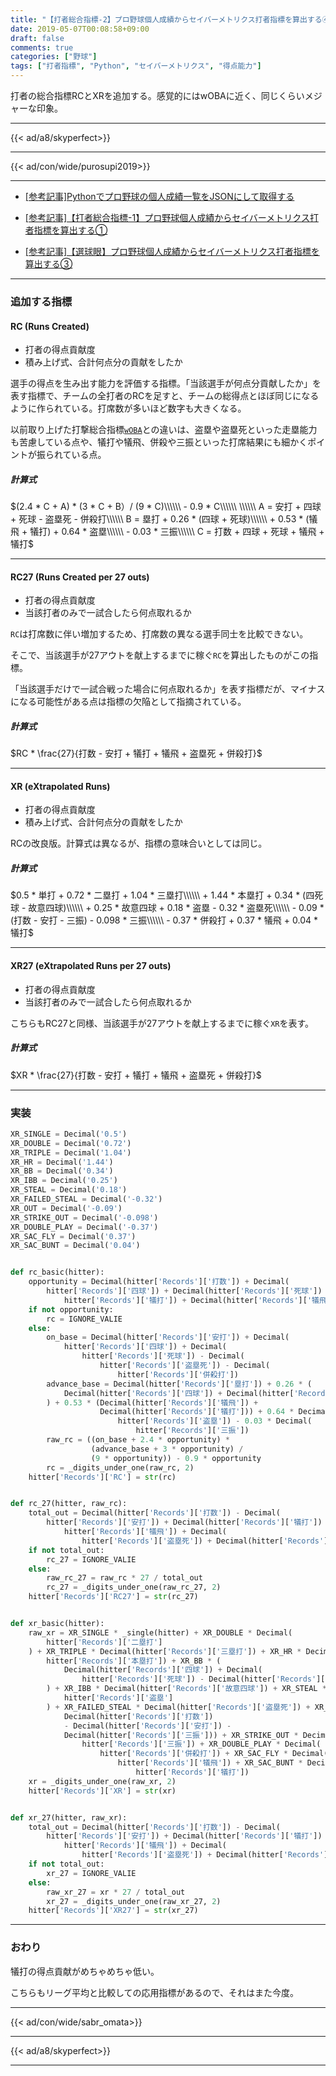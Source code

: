 ```yaml
---
title: "【打者総合指標-2】プロ野球個人成績からセイバーメトリクス打者指標を算出する④"
date: 2019-05-07T00:08:58+09:00
draft: false
comments: true
categories: ["野球"]
tags: ["打者指標", "Python", "セイバーメトリクス", "得点能力"]
---
```


打者の総合指標RCとXRを追加する。感覚的にはwOBAに近く、同じくらいメジャーな印象。

<!--more-->

---

{{< ad/a8/skyperfect>}}

---

{{< ad/con/wide/purosupi2019>}}

---

- [[参考記事]Pythonでプロ野球の個人成績一覧をJSONにして取得する](https://www.ted027.com/post/python-personal-records)

- [[参考記事]【打者総合指標-1】プロ野球個人成績からセイバーメトリクス打者指標を算出する①](https://www.ted027.com/post/sabr-2)

- [[参考記事]【選球眼】プロ野球個人成績からセイバーメトリクス打者指標を算出する③](https://www.ted027.com/post/sabr-4)

---

### 追加する指標

#### RC (Runs Created)

- 打者の得点貢献度
- 積み上げ式、合計何点分の貢献をしたか

選手の得点を生み出す能力を評価する指標。「当該選手が何点分貢献したか」を表す指標で、チームの全打者のRCを足すと、チームの総得点とほぼ同じになるように作られている。打席数が多いほど数字も大きくなる。

以前取り上げた打撃総合指標[`wOBA`](https://www.ted027.com/post/sabr-2)との違いは、盗塁や盗塁死といった走塁能力も苦慮している点や、犠打や犠飛、併殺や三振といった打席結果にも細かくポイントが振られている点。

##### 計算式

$(2.4 * C + A) * (3 * C + B）/ (9 * C)\\\\\\ - 0.9 * C\\\\\\
\\\\\\
A = 安打 + 四球 + 死球 - 盗塁死 - 併殺打\\\\\\
B = 塁打 + 0.26 * (四球 + 死球)\\\\\\ + 0.53 * (犠飛 + 犠打) + 0.64 * 盗塁\\\\\\ - 0.03 * 三振\\\\\\
C = 打数 + 四球 + 死球 + 犠飛 + 犠打$

---

#### RC27 (Runs Created per 27 outs)

- 打者の得点貢献度
- 当該打者のみで一試合したら何点取れるか

`RC`は打席数に伴い増加するため、打席数の異なる選手同士を比較できない。

そこで、当該選手が27アウトを献上するまでに稼ぐ`RC`を算出したものがこの指標。

「当該選手だけで一試合戦った場合に何点取れるか」を表す指標だが、マイナスになる可能性がある点は指標の欠陥として指摘されている。

##### 計算式

$RC * \frac{27}{打数 - 安打 + 犠打 + 犠飛 + 盗塁死 + 併殺打}$

---

#### XR (eXtrapolated Runs)

- 打者の得点貢献度
- 積み上げ式、合計何点分の貢献をしたか

RCの改良版。計算式は異なるが、指標の意味合いとしては同じ。

##### 計算式

$0.5 * 単打 + 0.72 * 二塁打 + 1.04 * 三塁打\\\\\\ + 1.44 * 本塁打 + 0.34 * (四死球 - 故意四球)\\\\\\
     + 0.25 * 故意四球 + 0.18 * 盗塁 - 0.32 * 盗塁死\\\\\\ - 0.09 * (打数 - 安打 - 三振) - 0.098 * 三振\\\\\\
     - 0.37 * 併殺打 + 0.37 * 犠飛 + 0.04 * 犠打$

---

#### XR27 (eXtrapolated Runs per 27 outs)

- 打者の得点貢献度
- 当該打者のみで一試合したら何点取れるか

こちらもRC27と同様、当該選手が27アウトを献上するまでに稼ぐ`XR`を表す。

##### 計算式

$XR * \frac{27}{打数 - 安打 + 犠打 + 犠飛 + 盗塁死 + 併殺打}$

---

### 実装

```py:sabr.py
XR_SINGLE = Decimal('0.5')
XR_DOUBLE = Decimal('0.72')
XR_TRIPLE = Decimal('1.04')
XR_HR = Decimal('1.44')
XR_BB = Decimal('0.34')
XR_IBB = Decimal('0.25')
XR_STEAL = Decimal('0.18')
XR_FAILED_STEAL = Decimal('-0.32')
XR_OUT = Decimal('-0.09')
XR_STRIKE_OUT = Decimal('-0.098')
XR_DOUBLE_PLAY = Decimal('-0.37')
XR_SAC_FLY = Decimal('0.37')
XR_SAC_BUNT = Decimal('0.04')


def rc_basic(hitter):
    opportunity = Decimal(hitter['Records']['打数']) + Decimal(
        hitter['Records']['四球']) + Decimal(hitter['Records']['死球']) + Decimal(
            hitter['Records']['犠打']) + Decimal(hitter['Records']['犠飛'])
    if not opportunity:
        rc = IGNORE_VALIE
    else:
        on_base = Decimal(hitter['Records']['安打']) + Decimal(
            hitter['Records']['四球']) + Decimal(
                hitter['Records']['死球']) - Decimal(
                    hitter['Records']['盗塁死']) - Decimal(
                        hitter['Records']['併殺打'])
        advance_base = Decimal(hitter['Records']['塁打']) + 0.26 * (
            Decimal(hitter['Records']['四球']) + Decimal(hitter['Records']['死球'])
        ) + 0.53 * (Decimal(hitter['Records']['犠飛']) +
                    Decimal(hitter['Records']['犠打'])) + 0.64 * Decimal(
                        hitter['Records']['盗塁']) - 0.03 * Decimal(
                            hitter['Records']['三振'])
        raw_rc = ((on_base + 2.4 * opportunity) *
                  (advance_base + 3 * opportunity) /
                  (9 * opportunity)) - 0.9 * opportunity
        rc = _digits_under_one(raw_rc, 2)
    hitter['Records']['RC'] = str(rc)


def rc_27(hitter, raw_rc):
    total_out = Decimal(hitter['Records']['打数']) - Decimal(
        hitter['Records']['安打']) + Decimal(hitter['Records']['犠打']) + Decimal(
            hitter['Records']['犠飛']) + Decimal(
                hitter['Records']['盗塁死']) + Decimal(hitter['Records']['併殺打'])
    if not total_out:
        rc_27 = IGNORE_VALIE
    else:
        raw_rc_27 = raw_rc * 27 / total_out
        rc_27 = _digits_under_one(raw_rc_27, 2)
    hitter['Records']['RC27'] = str(rc_27)


def xr_basic(hitter):
    raw_xr = XR_SINGLE * _single(hitter) + XR_DOUBLE * Decimal(
        hitter['Records']['二塁打']
    ) + XR_TRIPLE * Decimal(hitter['Records']['三塁打']) + XR_HR * Decimal(
        hitter['Records']['本塁打']) + XR_BB * (
            Decimal(hitter['Records']['四球']) + Decimal(
                hitter['Records']['死球']) - Decimal(hitter['Records']['故意四球'])
        ) + XR_IBB * Decimal(hitter['Records']['故意四球']) + XR_STEAL * Decimal(
            hitter['Records']['盗塁']
        ) + XR_FAILED_STEAL * Decimal(hitter['Records']['盗塁死']) + XR_OUT * (
            Decimal(hitter['Records']['打数'])
            - Decimal(hitter['Records']['安打']) -
            Decimal(hitter['Records']['三振'])) + XR_STRIKE_OUT * Decimal(
                hitter['Records']['三振']) + XR_DOUBLE_PLAY * Decimal(
                    hitter['Records']['併殺打']) + XR_SAC_FLY * Decimal(
                        hitter['Records']['犠飛']) + XR_SAC_BUNT * Decimal(
                            hitter['Records']['犠打'])
    xr = _digits_under_one(raw_xr, 2)
    hitter['Records']['XR'] = str(xr)


def xr_27(hitter, raw_xr):
    total_out = Decimal(hitter['Records']['打数']) - Decimal(
        hitter['Records']['安打']) + Decimal(hitter['Records']['犠打']) + Decimal(
            hitter['Records']['犠飛']) + Decimal(
                hitter['Records']['盗塁死']) + Decimal(hitter['Records']['併殺打'])
    if not total_out:
        xr_27 = IGNORE_VALIE
    else:
        raw_xr_27 = xr * 27 / total_out
        xr_27 = _digits_under_one(raw_xr_27, 2)
    hitter['Records']['XR27'] = str(xr_27)
```

---

### おわり

犠打の得点貢献がめちゃめちゃ低い。

こちらもリーグ平均と比較しての応用指標があるので、それはまた今度。

---

{{< ad/con/wide/sabr_omata>}}

---

{{< ad/a8/skyperfect>}}

---